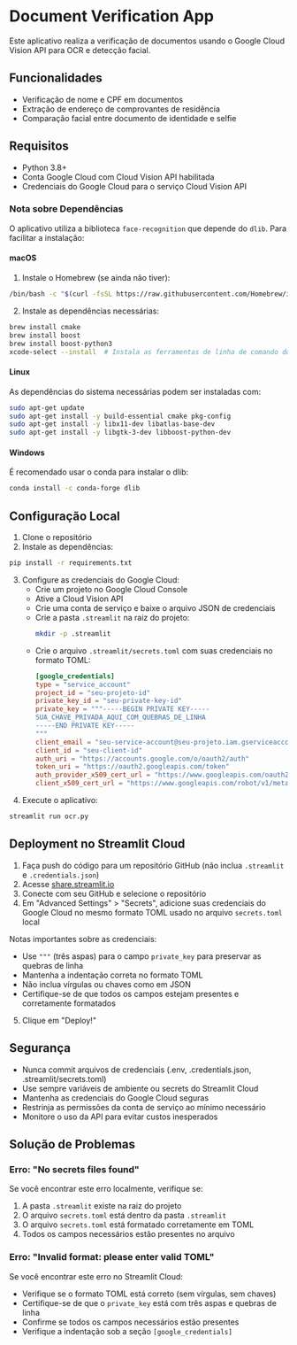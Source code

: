 # Document Verification App

Este aplicativo realiza a verificação de documentos usando o Google Cloud Vision API para OCR e detecção facial.

## Funcionalidades

- Verificação de nome e CPF em documentos
- Extração de endereço de comprovantes de residência
- Comparação facial entre documento de identidade e selfie

## Requisitos

- Python 3.8+
- Conta Google Cloud com Cloud Vision API habilitada
- Credenciais do Google Cloud para o serviço Cloud Vision API

### Nota sobre Dependências

O aplicativo utiliza a biblioteca `face-recognition` que depende do `dlib`. Para facilitar a instalação:

#### macOS
1. Instale o Homebrew (se ainda não tiver):
```bash
/bin/bash -c "$(curl -fsSL https://raw.githubusercontent.com/Homebrew/install/HEAD/install.sh)"
```

2. Instale as dependências necessárias:
```bash
brew install cmake
brew install boost
brew install boost-python3
xcode-select --install  # Instala as ferramentas de linha de comando do Xcode
```

#### Linux
As dependências do sistema necessárias podem ser instaladas com:
```bash
sudo apt-get update
sudo apt-get install -y build-essential cmake pkg-config
sudo apt-get install -y libx11-dev libatlas-base-dev
sudo apt-get install -y libgtk-3-dev libboost-python-dev
```

#### Windows
É recomendado usar o conda para instalar o dlib:
```bash
conda install -c conda-forge dlib
```

## Configuração Local

1. Clone o repositório
2. Instale as dependências:
```bash
pip install -r requirements.txt
```
3. Configure as credenciais do Google Cloud:
   - Crie um projeto no Google Cloud Console
   - Ative a Cloud Vision API
   - Crie uma conta de serviço e baixe o arquivo JSON de credenciais
   - Crie a pasta `.streamlit` na raiz do projeto:
     ```bash
     mkdir -p .streamlit
     ```
   - Crie o arquivo `.streamlit/secrets.toml` com suas credenciais no formato TOML:
     ```toml
     [google_credentials]
     type = "service_account"
     project_id = "seu-projeto-id"
     private_key_id = "seu-private-key-id"
     private_key = """-----BEGIN PRIVATE KEY-----
     SUA_CHAVE_PRIVADA_AQUI_COM_QUEBRAS_DE_LINHA
     -----END PRIVATE KEY-----
     """
     client_email = "seu-service-account@seu-projeto.iam.gserviceaccount.com"
     client_id = "seu-client-id"
     auth_uri = "https://accounts.google.com/o/oauth2/auth"
     token_uri = "https://oauth2.googleapis.com/token"
     auth_provider_x509_cert_url = "https://www.googleapis.com/oauth2/v1/certs"
     client_x509_cert_url = "https://www.googleapis.com/robot/v1/metadata/x509/seu-service-account"
     ```
4. Execute o aplicativo:
```bash
streamlit run ocr.py
```

## Deployment no Streamlit Cloud

1. Faça push do código para um repositório GitHub (não inclua `.streamlit` e `.credentials.json`)
2. Acesse [share.streamlit.io](https://share.streamlit.io)
3. Conecte com seu GitHub e selecione o repositório
4. Em "Advanced Settings" > "Secrets", adicione suas credenciais do Google Cloud no mesmo formato TOML usado no arquivo `secrets.toml` local

Notas importantes sobre as credenciais:
- Use `"""` (três aspas) para o campo `private_key` para preservar as quebras de linha
- Mantenha a indentação correta no formato TOML
- Não inclua vírgulas ou chaves como em JSON
- Certifique-se de que todos os campos estejam presentes e corretamente formatados

5. Clique em "Deploy!"

## Segurança

- Nunca commit arquivos de credenciais (.env, .credentials.json, .streamlit/secrets.toml)
- Use sempre variáveis de ambiente ou secrets do Streamlit Cloud
- Mantenha as credenciais do Google Cloud seguras
- Restrinja as permissões da conta de serviço ao mínimo necessário
- Monitore o uso da API para evitar custos inesperados

## Solução de Problemas

### Erro: "No secrets files found"
Se você encontrar este erro localmente, verifique se:
1. A pasta `.streamlit` existe na raiz do projeto
2. O arquivo `secrets.toml` está dentro da pasta `.streamlit`
3. O arquivo `secrets.toml` está formatado corretamente em TOML
4. Todos os campos necessários estão presentes no arquivo

### Erro: "Invalid format: please enter valid TOML"
Se você encontrar este erro no Streamlit Cloud:
- Verifique se o formato TOML está correto (sem vírgulas, sem chaves)
- Certifique-se de que o `private_key` está com três aspas e quebras de linha
- Confirme se todos os campos necessários estão presentes
- Verifique a indentação sob a seção `[google_credentials]` 